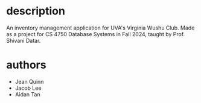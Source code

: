 # description
An inventory management application for UVA's Virginia Wushu Club. Made as a project for CS 4750 Database Systems in Fall 2024, taught by Prof. Shivani Datar.

# authors
* Jean Quinn
* Jacob Lee
* Aidan Tan